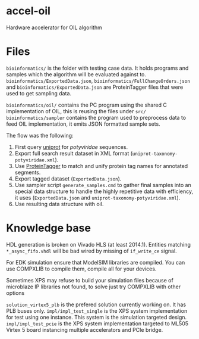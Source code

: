 accel-oil
=========

Hardware accelerator for OIL algorithm

Files
=====

`bioinformatics/` is the folder with testing case data. It holds programs and samples which the algorithm will be evaluated against to.
`bioinformatics/ExportedData.json`, `bioinformatics/FullChangeOrders.json` and `bioinformatics/ExportedData.json` are ProteinTagger files that were used to get sampling data.

`bioinformatics/oil/` contains the PC program using the shared C implementation of OIL, this is reusing the files under `src/`
`bioinformatics/sampler` contains the program used to preprocess data to feed OIL implementation, it emits JSON formatted sample sets.

The flow was the following:

1. First query [uniprot] for _potyviridae_ sequences.
2. Export full search result dataset in XML format (`uniprot-taxonomy-potyviridae.xml`).
3. Use [ProteinTagger] to match and unify protein tag names for annotated segments.
4. Export tagged dataset (`ExportedData.json`).
5. Use sampler script `generate_samples.cmd` to gather final samples into an special data structure to handle the highly repetitive data with efficiency, it uses (`ExportedData.json` and `uniprot-taxonomy-potyviridae.xml`).
6. Use resulting data structure with oil.

Knowledge base
==============

HDL generation is broken on Vivado HLS (at least 2014.1). Entities matching `*_async_fifo.vhdl` will be bad wired by missing of `if_write_ce` signal.

For EDK simulation ensure that ModelSIM libraries are compiled. You can use COMPXLIB to compile them, compile all for your devices.

Sometimes XPS may refuse to build your simulation files because of microblaze IP libraries not found, to solve just try COMPXLIB with other options

`solution_virtex5_plb` is the prefered solution currently working on. It has PLB buses only.
`impl/impl_test_single` is the XPS system implementation for test using one instance. This system is the simulation targeted design.
`impl/impl_test_pcie` is the XPS system implementation targeted to ML505 Virtex 5 board instancing multiple accelerators and PCIe bridge.

[uniprot]: http://www.uniprot.org/  "UniProt KB Proteins database"
[ProteinTagger]: https://code.google.com/p/protein-tagger/ "Protein Tagger Open Source"